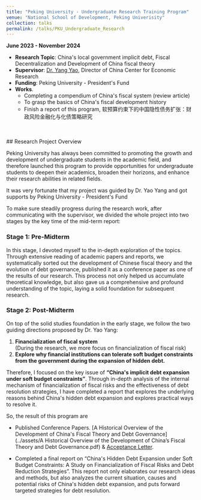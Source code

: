 ```yaml
---
title: "Peking University - Undergraduate Research Training Program"
venue: "National School of Development, Peking Univerisity"
collection: talks
permalink: /talks/PKU_Undergraduate_Research
---
```

**June 2023 - November 2024**

- **Research Topic**: China's local government implicit debt, Fiscal Decentralization and Development of China fiscal theory
- **Supervisor**: [Dr. Yang Yao](https://en.nsd.pku.edu.cn/faculty/fulltime/y/239558.htm), Director of China Center for Economic Research
- **Funding**: Peking University - President's Fund
- **Works**.
  - Completing a compendium of China's fiscal system (review article)
  - To grasp the basics of China's fiscal development history
  - Finish a report of this program,  软预算约束下的中国隐性债务扩张：财政风险金融化与化债策略研究
<br/>

<br/>
## Research Project Overview

Peking University has always been committed to promoting the growth and development of undergraduate students in the academic field, and therefore launched this program to provide opportunities for undergraduate students to deepen their academics, broaden their horizons, and enhance their research abilities in related fields.

It was very fortunate that my project was guided by Dr. Yao Yang and got supports by Peking University - President's Fund

To make sure steadily progress during the research work, after communicating with the supervisor, we divided the whole project into two stages by the key time of the mid-term report: 

### Stage 1: Pre-Midterm
In this stage, I devoted myself to the in-depth exploration of the topics. Through extensive reading of academic papers and reports, we systematically sorted out the development of Chinese fiscal theory and the evolution of debt governance, published it as a conference paper as one of the results of our research. This process not only helped us accumulate theoretical knowledge, but also gave us a comprehensive and profound understanding of the topic, laying a solid foundation for subsequent research.

### Stage 2: Post-Midterm
On top of the solid studies foundation in the early stage, we follow the two guiding directions proposed by Dr. Yao Yang:
1. **Financialization of fiscal system**  
   (During the research, we more focus on financialization of fiscal risk)
2. **Explore why financial institutions can tolerate soft budget constraints from the government during the expansion of hidden debt.**

Therefore, I focused on the key issue of **“China's implicit debt expansion under soft budget constraints”**. Through in-depth analysis of the internal mechanism of financialization of fiscal risks and the effectiveness of debt resolution strategies, I have completed a report that explores the underlying reasons behind China's hidden debt expansion and explores practical ways to resolve it.

So, the result of this program are
  - Published Conference Papers. [A Historical Overview of the Development of China's Fiscal Theory and Debt Governance](../assets/A Historical Overview of the Development of China’s Fiscal Theory and Debt Governance.pdf) & [Acceptance Letter](../assets/Accept_A_Historial.pdf).

  - Completed a final report on “China's Hidden Debt Expansion under Soft Budget Constraints: A Study on Financialization of Fiscal Risks and Debt Reduction Strategies”. This report not only elaborates our research ideas and methods, but also analyzes the current situation, causes and potential risks of China's hidden debt expansion, and puts forward targeted strategies for debt resolution.


